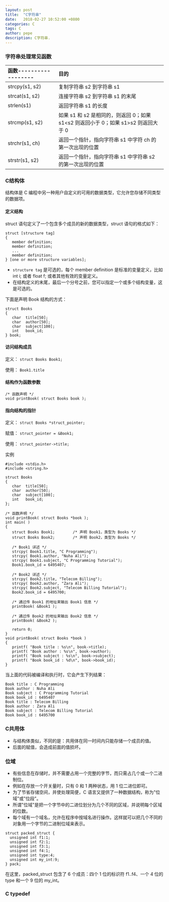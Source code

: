 ```yaml
---
layout: post
title:  "C字符串"
date:   2018-02-27 10:52:00 +0800
categories: C
tags: C
author: pepe
description: C字符串.
---
```


### **字符串处理常见函数**

|函数------------------ |目的|
| :--------             | :---- |
|strcpy(s1, s2)	        |复制字符串 s2 到字符串 s1|
|strcat(s1, s2)	        |连接字符串 s2 到字符串 s1 的末尾|
|strlen(s1)	            |返回字符串 s1 的长度|
|strcmp(s1, s2)	        |如果 s1 和 s2 是相同的，则返回 0；如果 s1<s2 则返回小于 0；如果 s1>s2 则返回大于 0|
|strchr(s1, ch)	        |返回一个指针，指向字符串 s1 中字符 ch 的第一次出现的位置|
|strstr(s1, s2)	        |返回一个指针，指向字符串 s1 中字符串 s2 的第一次出现的位置|

### **C结构体**

结构体是 C 编程中另一种用户自定义的可用的数据类型，它允许您存储不同类型的数据项。

#### 定义结构
struct 语句定义了一个包含多个成员的新的数据类型，struct 语句的格式如下：
```
struct [structure tag]
{
   member definition;
   member definition;
   ...
   member definition;
} [one or more structure variables];
```

* `structure tag` 是可选的，每个 member definition 是标准的变量定义，比如 int i; 或者 float f; 或者其他有效的变量定义。
* 在结构定义的末尾，最后一个分号之前，您可以指定一个或多个结构变量，这是可选的。

下面是声明 Book 结构的方式：
```
struct Books
{
   char  title[50];
   char  author[50];
   char  subject[100];
   int   book_id;
} book;
```

#### 访问结构成员

定义： `struct Books Book1; ` 

使用： `Book1.title`

#### 结构作为函数参数
```
/* 函数声明 */
void printBook( struct Books book );
```

#### 指向结构的指针

定义： `struct Books *struct_pointer;`

赋值： `struct_pointer = &Book1;`

使用： `struct_pointer->title;`


实例
```
#include <stdio.h>
#include <string.h>
 
struct Books
{
   char  title[50];
   char  author[50];
   char  subject[100];
   int   book_id;
};
 
/* 函数声明 */
void printBook( struct Books *book );
int main( )
{
   struct Books Book1;        /* 声明 Book1，类型为 Books */
   struct Books Book2;        /* 声明 Book2，类型为 Books */
 
   /* Book1 详述 */
   strcpy( Book1.title, "C Programming");
   strcpy( Book1.author, "Nuha Ali"); 
   strcpy( Book1.subject, "C Programming Tutorial");
   Book1.book_id = 6495407;
 
   /* Book2 详述 */
   strcpy( Book2.title, "Telecom Billing");
   strcpy( Book2.author, "Zara Ali");
   strcpy( Book2.subject, "Telecom Billing Tutorial");
   Book2.book_id = 6495700;
 
   /* 通过传 Book1 的地址来输出 Book1 信息 */
   printBook( &Book1 );
 
   /* 通过传 Book2 的地址来输出 Book2 信息 */
   printBook( &Book2 );
 
   return 0;
}
void printBook( struct Books *book )
{
   printf( "Book title : %s\n", book->title);
   printf( "Book author : %s\n", book->author);
   printf( "Book subject : %s\n", book->subject);
   printf( "Book book_id : %d\n", book->book_id);
}
```
当上面的代码被编译和执行时，它会产生下列结果：
```
Book title : C Programming
Book author : Nuha Ali
Book subject : C Programming Tutorial
Book book_id : 6495407
Book title : Telecom Billing
Book author : Zara Ali
Book subject : Telecom Billing Tutorial
Book book_id : 6495700
```

### **C共用体**

* 与结构体类似，不同的是：共用体在同一时间内只能存储一个成员的值。
* 后面的赋值，会造成前面的值损坏。

### **位域**

* 有些信息在存储时，并不需要占用一个完整的字节，而只需占几个或一个二进制位。
* 例如在存放一个开关量时，只有 0 和 1 两种状态，用 1 位二进位即可。
* 为了节省存储空间，并使处理简便，C 语言又提供了一种数据结构，称为"位域"或"位段"。
* 所谓"位域"是把一个字节中的二进位划分为几个不同的区域，并说明每个区域的位数。
* 每个域有一个域名，允许在程序中按域名进行操作。这样就可以把几个不同的对象用一个字节的二进制位域来表示。

```
struct packed_struct {
  unsigned int f1:1;
  unsigned int f2:1;
  unsigned int f3:1;
  unsigned int f4:1;
  unsigned int type:4;
  unsigned int my_int:9;
} pack;
```
在这里，packed_struct 包含了 6 个成员：四个 1 位的标识符 f1..f4、一个 4 位的 type 和一个 9 位的 my_int。

### **C typedef**













































